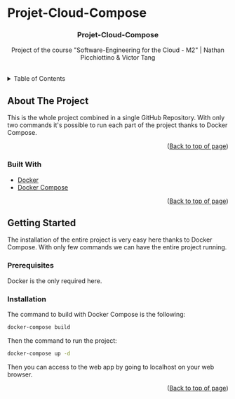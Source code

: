 # Projet-Cloud-Compose
<div id="top"></div>

<h3 align="center">Projet-Cloud-Compose</h3>

  <p align="center">
    Project of the course "Software-Engineering for the Cloud - M2" | Nathan Picchiottino & Victor Tang
    <br />
    <br />
  </p>

<!-- TABLE OF CONTENTS-->
<details>
  <summary>Table of Contents</summary>
  <ol>
    <li>
      <a href="#about-the-project">About The Project</a>
      <ul>
        <li><a href="#built-with">Built With</a></li>
      </ul>
    </li>
    <li>
      <a href="#getting-started">Getting Started</a>
      <ul>
        <li><a href="#prerequisites">Prerequisites</a></li>
        <li><a href="#installation">Installation</a></li>
      </ul>
    </li>
  </ol>
</details>



<!-- ABOUT THE PROJECT -->
## About The Project

This is the whole project combined in a single GitHub Repository.
With only two commands it's possible to run each part of the project thanks to Docker Compose.


<p align="right">(<a href="#top">Back to top of page</a>)</p>



### Built With

* [Docker](https://www.docker.com/)
* [Docker Compose](https://docs.docker.com/compose/)

<p align="right">(<a href="#top">Back to top of page</a>)</p>



<!-- GETTING STARTED -->
## Getting Started

The installation of the entire project is very easy here thanks to Docker Compose.
With only few commands we can have the entire project running.


### Prerequisites

Docker is the only required here.

### Installation

The command to build with Docker Compose is the following:
```sh
docker-compose build
```

Then the command to run the project:

```sh
docker-compose up -d
```

Then you can access to the web app by going to localhost on your web browser.

<p align="right">(<a href="#top">Back to top of page</a>)</p>




